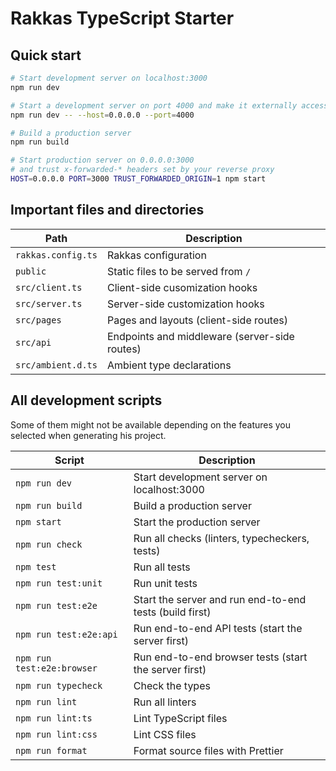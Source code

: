 # Rakkas TypeScript Starter

## Quick start

```sh
# Start development server on localhost:3000
npm run dev

# Start a development server on port 4000 and make it externally accessible
npm run dev -- --host=0.0.0.0 --port=4000

# Build a production server
npm run build

# Start production server on 0.0.0.0:3000
# and trust x-forwarded-* headers set by your reverse proxy
HOST=0.0.0.0 PORT=3000 TRUST_FORWARDED_ORIGIN=1 npm start
```

## Important files and directories

| Path               | Description                                   |
| ------------------ | --------------------------------------------- |
| `rakkas.config.ts` | Rakkas configuration                          |
| `public`           | Static files to be served from `/`            |
| `src/client.ts`    | Client-side cusomization hooks                |
| `src/server.ts`    | Server-side customization hooks               |
| `src/pages`        | Pages and layouts (client-side routes)        |
| `src/api`          | Endpoints and middleware (server-side routes) |
| `src/ambient.d.ts` | Ambient type declarations                     |

## All development scripts

Some of them might not be available depending on the features you selected when generating his project.

| Script                     | Description                                             |
| -------------------------- | ------------------------------------------------------- |
| `npm run dev`              | Start development server on localhost:3000              |
| `npm run build`            | Build a production server                               |
| `npm start`                | Start the production server                             |
| `npm run check`            | Run all checks (linters, typecheckers, tests)           |
| `npm test`                 | Run all tests                                           |
| `npm run test:unit`        | Run unit tests                                          |
| `npm run test:e2e`         | Start the server and run end-to-end tests (build first) |
| `npm run test:e2e:api`     | Run end-to-end API tests (start the server first)       |
| `npm run test:e2e:browser` | Run end-to-end browser tests (start the server first)   |
| `npm run typecheck`        | Check the types                                         |
| `npm run lint`             | Run all linters                                         |
| `npm run lint:ts`          | Lint TypeScript files                                   |
| `npm run lint:css`         | Lint CSS files                                          |
| `npm run format`           | Format source files with Prettier                       |
